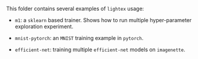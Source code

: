 This folder contains several examples of `lightex` usage:

- `m1`: a `sklearn` based trainer. Shows how to run multiple hyper-parameter exploration experiment.

- `mnist-pytorch`: an `MNIST` training example in `pytorch`.

- `efficient-net`: training multiple `efficient-net` models on `imagenette`. 